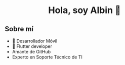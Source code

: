 <div align="center">
<h1 align="center">Hola, soy Albin 👋</h1>
</div>


## Sobre mí
- 📲 Desarrollador Móvil
- 📲 Flutter developer 
- Amante de GitHub
- Experto en Soporte Técnico de TI



<!--
**albinrk10/albinrk10** is a ✨ _special_ ✨ repository because its `README.md` (this file) appears on your GitHub profile.

Here are some ideas to get you started:

- 🔭 I’m currently working on ...
- 🌱 I’m currently learning ...
- 👯 I’m looking to collaborate on ...
- 🤔 I’m looking for help with ...
- 💬 Ask me about ...
- 📫 How to reach me: ...
- 😄 Pronouns: ...
- ⚡ Fun fact: ...
-->
